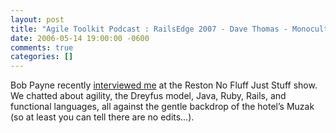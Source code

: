 ```yaml
---
layout: post
title: "Agile Toolkit Podcast : RailsEdge 2007 - Dave Thomas - Monoculture, Music and Erlang…"
date: 2006-05-14 19:00:00 -0600
comments: true
categories: []
---
```

    
Bob Payne recently <a
href="http://agiletoolkit.libsyn.com/rails_edge_2007_dave_thomas_monoculture_music_and_erlang_oh_my">interviewed me</a> at the Reston No Fluff Just Stuff show. We chatted about
agility, the Dreyfus model, Java, Ruby, Rails, and functional
languages, all against the gentle backdrop of the hotel’s Muzak (so at
least you can tell there are no edits…).

